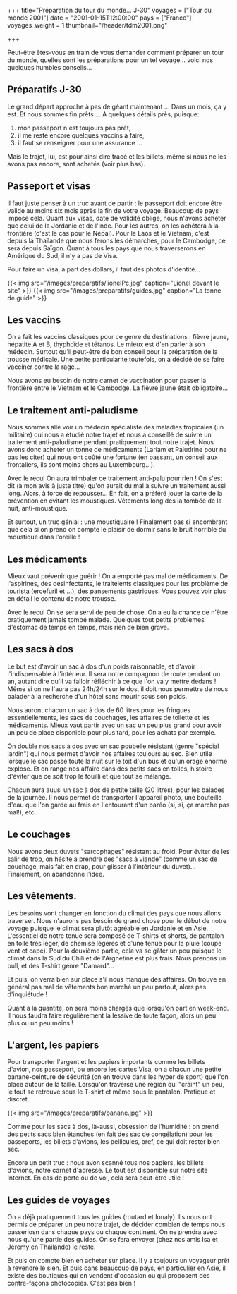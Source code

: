 ﻿+++
title="Préparation du tour du monde... J-30"
voyages = ["Tour du monde 2001"]
date = "2001-01-15T12:00:00"
pays = ["France"]
voyages_weight = 1
thumbnail="/header/tdm2001.png"

+++

Peut-être êtes-vous en train de vous demander comment préparer un tour du monde, quelles sont les préparations pour un tel voyage... voici nos quelques humbles conseils...

## Préparatifs J-30

Le grand départ approche à pas de géant maintenant ... Dans un mois, ça y est. Et nous sommes fin prêts ... A quelques détails près, puisque:

1. mon passeport n'est toujours pas prêt,
2. il me reste encore quelques vaccins à faire,
3. il faut se renseigner pour une assurance ...


Mais le trajet, lui, est pour ainsi dire tracé et les billets, même si nous ne les avons pas encore, sont achetés (voir plus bas).

## Passeport et visas

Il faut juste penser à un truc avant de partir : le passeport doit encore être valide au moins six mois après la fin de votre voyage. Beaucoup de pays impose cela. Quant aux visas, date de validité oblige, nous n'avons acheter que celui de la Jordanie et de l'Inde. Pour les autres, on les achétera à la frontière (c'est le cas pour le Népal). Pour le Laos et le Vietnam, c'est depuis la Thaîlande que nous ferons les démarches, pour le Cambodge, ce sera depuis Saïgon. Quant à tous les pays que nous traverserons en Amérique du Sud, il n'y a pas de Visa.

Pour faire un visa, à part des dollars, il faut des photos d'identité...

<div id="TOTO">	
{{< img src="/images/preparatifs/lionelPc.jpg" caption="Lionel devant le site" >}}
{{< img src="/images/preparatifs/guides.jpg" caption="La tonne de guide" >}}
<div> 	

## Les vaccins

On a fait les vaccins classiques pour ce genre de destinations : fièvre jaune, hépatite A et B, thyphoïde et tétanos. Le mieux est d'en parler à son médecin. Surtout qu'il peut-être de bon conseil pour la préparation de la trousse médicale. Une petite particularité toutefois, on a décidé de se faire vacciner contre la rage...

Nous avons eu besoin de notre carnet de vaccination pour passer la frontière entre le Vietnam et le Cambodge. La fièvre jaune était obligatoire...

## Le traitement anti-paludisme

Nous sommes allé voir un médecin spécialiste des maladies tropicales (un militaire) qui nous a étudié notre trajet et nous a conseillé de suivre un traitement anti-paludisme pendant pratiquement tout notre trajet. Nous avons donc acheter un tonne de médicaments (Lariam et Paludrine pour ne pas les citer) qui nous ont coûté une fortune (en passant, un conseil aux frontaliers, ils sont moins chers au Luxembourg...).

Avec le recul
On aura trimbaler ce traitement anti-palu pour rien ! On s'est dit (à mon avis à juste titre) qu'on aurait du mal à suivre un traitement aussi long. Alors, à force de repousser... En fait, on a préféré jouer la carte de la prévention en évitant les moustiques. Vêtements long des la tombée de la nuit, anti-moustique.

Et surtout, un truc génial : une moustiquaire ! Finalement pas si encombrant que cela si on prend on compte le plaisir de dormir sans le bruit horrible du moustique dans l'oreille !

## Les médicaments

Mieux vaut prévenir que guérir ! On a emporté pas mal de médicaments. De l'aspirines, des désinfectants, le traitelents classiques pour les problème de tourista (ercefuril et ...), des pansements gastriques. Vous pouvez voir plus en détail le contenu de notre trousse.

Avec le recul
On se sera servi de peu de chose. On a eu la chance de n'être pratiquement jamais tombé malade. Quelques tout petits problèmes d'estomac de temps en temps, mais rien de bien grave.

## Les sacs à dos

Le but est d'avoir un sac à dos d'un poids raisonnable, et d'avoir l'indispensable à l'intérieur. Il sera notre compagnon de route pendant un an, autant dire qu'il va falloir réfléchir à ce que l'on va y mettre dedans ! Même si on ne l'aura pas 24h/24h sur le dos, il doit nous permettre de nous balader à la recherche d'un hôtel sans mourir sous son poids.

Nous auront chacun un sac à dos de 60 litres pour les fringues essentiellements, les sacs de couchages, les affaires de toilette et les médicaments. Mieux vaut partir avec un sac un peu plus grand pour avoir un peu de place disponible pour plus tard, pour les achats par exemple.

On double nos sacs à dos avec un sac poubelle résistant (genre "spécial jardin") qui nous permet d'avoir nos affaires toujours au sec. Bien utile lorsque le sac passe toute la nuit sur le toit d'un bus et qu'un orage énorme explose. Et on range nos affaire dans des petits sacs en toiles, histoire d'éviter que ce soit trop le fouilli et que tout se mélange.

Chacun aura auusi un sac à dos de petite taille (20 litres), pour les balades de la journée. Il nous permet de transporter l'appareil photo, une bouteille d'eau que l'on garde au frais en l'entourant d'un paréo (si, si, ça marche pas mal!), etc.

## Le couchages

Nous avons deux duvets "sarcophages" résistant au froid. Pour éviter de les salir de trop, on hésite à prendre des "sacs à viande" (comme un sac de couchage, mais fait en drap, pour glisser à l'intérieur du duvet)... Finalement, on abandonne l'idée.

## Les vêtements.

Les besoins vont changer en fonction du climat des pays que nous allons traverser. Nous n'aurons pas besoin de grand chose pour le début de notre voyage puisque le climat sera plutôt agréable en Jordanie et en Asie. L'essentiel de notre tenue sera composé de T-shirts et shorts, de pantalon en toile très léger, de chemise légères et d'une tenue pour la pluie (coupe vent et cape). Pour la deuxième partie, cela va se gâter un peu puisque le climat dans la Sud du Chili et de l'Argnetine est plus frais. Nous prenons un pull, et des T-shirt genre "Damard"...

Et puis, on verra bien sur place s'il nous manque des affaires. On trouve en général pas mal de vêtements bon marché un peu partout, alors pas d'inquiétude !

Quant à la quantité, on sera moins chargés que lorsqu'on part en week-end. Il nous faudra faire régulièrement la lessive de toute façon, alors un peu plus ou un peu moins !

## L'argent, les papiers

Pour transporter l'argent et les papiers importants comme les billets d'avion, nos passeport, ou encore les cartes Visa, on a chacun une petite banane-ceinture de sécurité (on en trouve dans les hyper de sport) que l'on place autour de la taille. Lorsqu'on traverse une région qui "craint" un peu, le tout se retrouve sous le T-shirt et même sous le pantalon. Pratique et discret.

{{< img src="/images/preparatifs/banane.jpg" >}}


Comme pour les sacs à dos, là-aussi, obsession de l'humidité : on prend des petits sacs bien étanches (en fait des sac de congélation) pour les passeports, les billets d'avions, les pellicules, bref, ce qui doit rester bien sec.

Encore un petit truc : nous avon scanné tous nos papiers, les billets d'avions, notre carnet d'adresse. Le tout est disponible sur notre site Internet. En cas de perte ou de vol, cela sera peut-être utile !


## Les guides de voyages

On a déjà pratiquement tous les guides (routard et lonaly). Ils nous ont permis de préparer un peu notre trajet, de décider combien de temps nous passeriosn dans chaque pays ou chaque continent. On ne prendra avec nous qu'une partie des guides. On se fera envoyer (chez nos amis Isa et Jeremy en Thailande) le reste.

Et puis on compte bien en acheter sur place. Il y a toujours un voyageur prêt à revendre le sien. Et puis dans beaucoup de pays, en particulier en Asie, il existe des boutiques qui en vendent d'occasion ou qui proposent des contre-façons photocopiés. C'est pas bien !